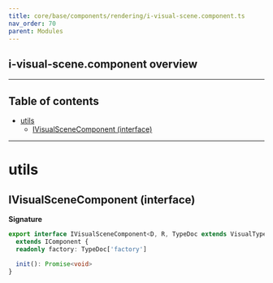 ```yaml
---
title: core/base/components/rendering/i-visual-scene.component.ts
nav_order: 70
parent: Modules
---
```


## i-visual-scene.component overview

---

<h2 class="text-delta">Table of contents</h2>

- [utils](#utils)
  - [IVisualSceneComponent (interface)](#ivisualscenecomponent-interface)

---

# utils

## IVisualSceneComponent (interface)

**Signature**

```ts
export interface IVisualSceneComponent<D, R, TypeDoc extends VisualTypeDocRepo<D, R> = VisualTypeDocRepo<D, R>>
  extends IComponent {
  readonly factory: TypeDoc['factory']

  init(): Promise<void>
}
```
